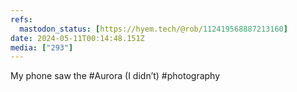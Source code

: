 ```yaml
---
refs:
  mastodon_status: [https://hyem.tech/@rob/112419568887213160]
date: 2024-05-11T00:14:48.151Z
media: ["293"]
---
```


My phone saw the #Aurora (I didn’t) #photography
